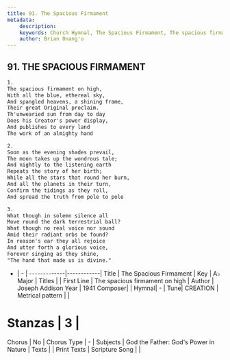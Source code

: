 ```yaml
---
title: 91. The Spacious Firmament
metadata:
    description: 
    keywords: Church Hymnal, The Spacious Firmament, The spacious firmament on high, 
    author: Brian Onang'o
---
```



## 91. THE SPACIOUS FIRMAMENT

```txt
1.
The spacious firmament on high,
With all the blue, ethereal sky,
And spangled heavens, a shining frame,
Their great Original proclaim.
Th'unwearied sun from day to day
Does his Creator's power display,
And publishes to every land
The work of an almighty hand

2.
Soon as the evening shades prevail,
The moon takes up the wondrous tale;
And nightly to the listening earth
Repeats the story of her birth;
While all the stars that round her burn,
And all the planets in their turn,
Confirm the tidings as they roll,
And spread the truth from pole to pole

3.
What though in solemn silence all
Move round the dark terrestrial ball?
What though no real voice nor sound
Amid their radiant orbs be found?
In reason's ear they all rejoice
And utter forth a glorious voice,
Forever singing as they shine,
"The hand that made us is divine."

```

- |   -  |
-------------|------------|
Title | The Spacious Firmament |
Key | A♭ Major |
Titles |  |
First Line | The spacious firmament on high |
Author | Joseph Addison
Year | 1941
Composer|  |
Hymnal|  - |
Tune| CREATION |
Metrical pattern | |
# Stanzas | 3 |
Chorus | No |
Chorus Type | - |
Subjects | God the Father: God's Power in Nature |
Texts |  |
Print Texts | 
Scripture Song |  |
  
